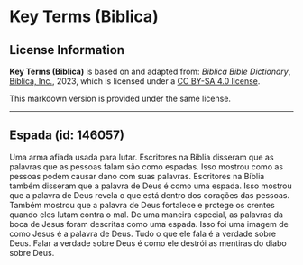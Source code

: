 # Key Terms (Biblica)

## License Information

**Key Terms (Biblica)** is based on and adapted from: _Biblica Bible Dictionary_, [Biblica, Inc.](https://www.biblica.com/), 2023, which is licensed under a [CC BY-SA 4.0 license](https://creativecommons.org/licenses/by-sa/4.0/legalcode.en).

This markdown version is provided under the same license.



--------------------------------

## Espada (id: 146057)

Uma arma afiada usada para lutar. Escritores na Bíblia disseram que as palavras que as pessoas falam são como espadas. Isso mostrou como as pessoas podem causar dano com suas palavras. Escritores na Bíblia também disseram que a palavra de Deus é como uma espada. Isso mostrou que a palavra de Deus revela o que está dentro dos corações das pessoas. Também mostrou que a palavra de Deus fortalece e protege os crentes quando eles lutam contra o mal. De uma maneira especial, as palavras da boca de Jesus foram descritas como uma espada. Isso foi uma imagem de como Jesus é a palavra de Deus. Tudo o que ele fala é a verdade sobre Deus. Falar a verdade sobre Deus é como ele destrói as mentiras do diabo sobre Deus.


